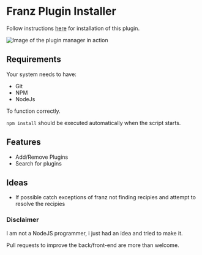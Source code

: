 # Franz Plugin Installer

Follow instructions [here](https://github.com/meetfranz/plugins/blob/master/docs/integration.md) for installation of this plugin.

![Image of the plugin manager in action](https://lh6.googleusercontent.com/qX1_O9Xnd5SVRiNjnfYjZrBF9qWOkgUFpz48WmUYX-aSbcRspeNw_v50PgcMYFE4S7IHzXr9ZBTs-2zarmti=w960-h978)

## Requirements

Your system needs to have:
 * Git
 * NPM
 * NodeJs
 
 To function correctly.

 `npm install` should be executed automatically when the script starts.

## Features
 * Add/Remove Plugins
 * Search for plugins

## Ideas
 * If possible catch exceptions of franz not finding recipies and attempt to resolve the recipies

### Disclaimer
I am not a NodeJS programmer, i just had an idea and tried to make it.

Pull requests to improve the back/front-end are more than welcome.
